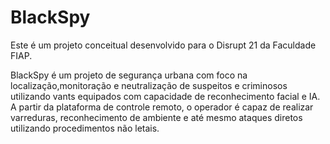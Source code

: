 # BlackSpy

Este é um projeto conceitual desenvolvido para o Disrupt 21 da Faculdade FIAP. 

BlackSpy é um projeto de segurança urbana com foco na localização,monitoração e neutralização de suspeitos e criminosos utilizando vants equipados com capacidade de reconhecimento facial e IA. A partir da plataforma de controle remoto, o operador é capaz de realizar varreduras, reconhecimento de ambiente e até mesmo ataques diretos utilizando procedimentos não letais.

